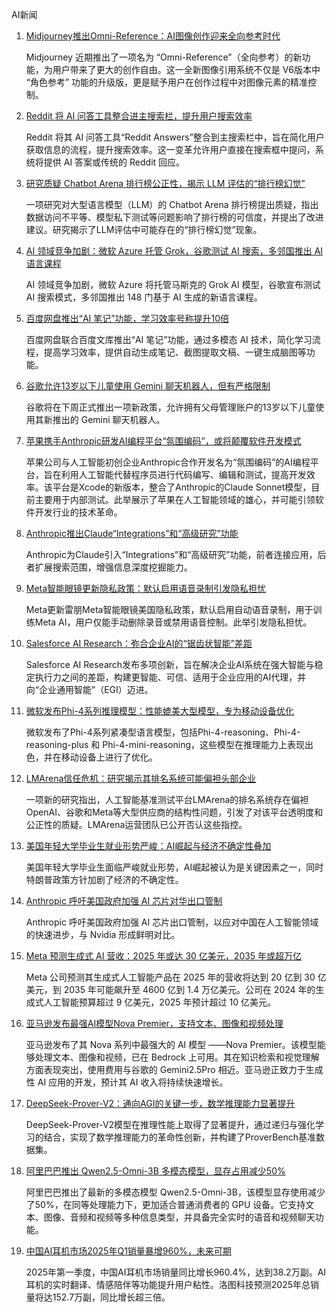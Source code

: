 AI新闻


1. [Midjourney推出Omni-Reference：AI图像创作迎来全向参考时代](https://www.chinaz.com/2025/0503/6388186623141133734357121.shtml)

    Midjourney 近期推出了一项名为 “Omni-Reference”（全向参考）的新功能，为用户带来了更大的创作自由。这一全新图像引用系统不仅是 V6版本中 “角色参考” 功能的升级版，更是赋予用户在创作过程中对图像元素的精准控制。


2. [Reddit 将 AI 问答工具整合进主搜索栏，提升用户搜索效率](https://pic.chinaz.com/picmap/202407250925060737_0.jpg)

    Reddit 将其 AI 问答工具“Reddit Answers”整合到主搜索栏中，旨在简化用户获取信息的流程，提升搜索效率。这一变革允许用户直接在搜索框中提问，系统将提供 AI 答案或传统的 Reddit 回应。


3. [研究质疑 Chatbot Arena 排行榜公正性，揭示 LLM 评估的“排行榜幻觉”](https://www.chinaz.com/2025/0503/638818635500598757.shtml)

    一项研究对大型语言模型（LLM）的 Chatbot Arena 排行榜提出质疑，指出数据访问不平等、模型私下测试等问题影响了排行榜的可信度，并提出了改进建议。研究揭示了LLM评估中可能存在的“排行榜幻觉”现象。


4. [AI 领域竞争加剧：微软 Azure 托管 Grok，谷歌测试 AI 搜索，多邻国推出 AI 语言课程](无)

    AI 领域竞争加剧，微软 Azure 将托管马斯克的 Grok AI 模型，谷歌宣布测试 AI 搜索模式，多邻国推出 148 门基于 AI 生成的新语言课程。


5. [百度网盘推出“AI 笔记”功能，学习效率号称提升10倍](https://pic.chinaz.com/picmap/201903211522577032_6.jpg)

    百度网盘联合百度文库推出“AI 笔记”功能，通过多模态 AI 技术，简化学习流程，提高学习效率，提供自动生成笔记、截图提取文稿、一键生成脑图等功能。


6. [谷歌允许13岁以下儿童使用 Gemini 聊天机器人，但有严格限制](https://pic.chinaz.com/picmap/202312070835429226_0.jpg)

    谷歌将在下周正式推出一项新政策，允许拥有父母管理账户的13岁以下儿童使用其新推出的 Gemini 聊天机器人。


7. [苹果携手Anthropic研发AI编程平台“氛围编码”，或将颠覆软件开发模式](https://www.chinaz.com/2024/0429/1606988.shtml)

    苹果公司与人工智能初创企业Anthropic合作开发名为“氛围编码”的AI编程平台，旨在利用人工智能代替程序员进行代码编写、编辑和测试，提高开发效率。该平台是Xcode的新版本，整合了Anthropic的Claude Sonnet模型，目前主要用于内部测试。此举展示了苹果在人工智能领域的雄心，并可能引领软件开发行业的技术革命。


8. [Anthropic推出Claude“Integrations”和“高级研究”功能](https://www.chinaz.com/2024/0614/1624138.shtml)

    Anthropic为Claude引入“Integrations”和“高级研究”功能，前者连接应用，后者扩展搜索范围，增强信息深度挖掘能力。


9. [Meta智能眼镜更新隐私政策：默认启用语音录制引发隐私担忧](https://www.chinaz.com/2024/0701/1623456.shtml)

    Meta更新雷朋Meta智能眼镜美国隐私政策，默认启用自动语音录制，用于训练Meta AI，用户仅能手动删除录音或禁用语音控制。此举引发隐私担忧。


10. [Salesforce AI Research：弥合企业AI的“锯齿状智能”差距](https://www.chinaz.com/2024/0530/1625118.shtml)

    Salesforce AI Research发布多项创新，旨在解决企业AI系统在强大智能与稳定执行力之间的差距，构建更智能、可信、适用于企业应用的AI代理，并向“企业通用智能”（EGI）迈进。


11. [微软发布Phi-4系列推理模型：性能媲美大型模型，专为移动设备优化](https://www.chinaz.com/2025/0502/1746149.shtml)

    微软发布了Phi-4系列紧凑型语言模型，包括Phi-4-reasoning、Phi-4-reasoning-plus 和 Phi-4-mini-reasoning，这些模型在推理能力上表现出色，并在移动设备上进行了优化。


12. [LMArena信任危机：研究揭示其排名系统可能偏袒头部企业](https://example.com/lmarena-trust-crisis)

    一项新的研究指出，人工智能基准测试平台LMArena的排名系统存在偏袒OpenAI、谷歌和Meta等大型供应商的结构性问题，引发了对该平台透明度和公正性的质疑。LMArena运营团队已公开否认这些指控。


13. [美国年轻大学毕业生就业形势严峻：AI崛起与经济不确定性叠加](https://pic.chinaz.com/picmap/202308091546534429_3.jpg)

    美国年轻大学毕业生面临严峻就业形势，AI崛起被认为是关键因素之一，同时特朗普政策方针加剧了经济的不确定性。


14. [Anthropic 呼吁美国政府加强 AI 芯片对华出口管制](https://www.example.com/anthropic-export-controls)

    Anthropic 呼吁美国政府加强 AI 芯片出口管制，以应对中国在人工智能领域的快速进步，与 Nvidia 形成鲜明对比。


15. [Meta 预测生成式 AI 营收：2025 年或达 30 亿美元，2035 年或超万亿](https://pic.chinaz.com/picmap/202207271436142427_0.jpg)

    Meta 公司预测其生成式人工智能产品在 2025 年的营收将达到 20 亿到 30 亿美元，到 2035 年可能飙升至 4600 亿到 1.4 万亿美元。公司在 2024 年的生成式人工智能预算超过 9 亿美元，2025 年预计超过 10 亿美元。


16. [亚马逊发布最强AI模型Nova Premier，支持文本、图像和视频处理](https://aws.amazon.com/cn/blogs/aws/amazon-nova-premier-our-most-capable-model-for-complex-tasks-and-teacher-for-model-distillation/)

    亚马逊发布了其 Nova 系列中最强大的 AI 模型 ——Nova Premier。该模型能够处理文本、图像和视频，已在 Bedrock 上可用。其在知识检索和视觉理解方面表现突出，使用费用与谷歌的 Gemini2.5Pro 相近。亚马逊正致力于生成性 AI 应用的开发，预计其 AI 收入将持续快速增长。


17. [DeepSeek-Prover-V2：通向AGI的关键一步，数学推理能力显著提升](https://github.com/deepseek-ai/DeepSeek-Prover-V2/tree/main)

    DeepSeek-Prover-V2模型在推理性能上取得了显著提升，通过递归与强化学习的结合，实现了数学推理能力的革命性创新，并构建了ProverBench基准数据集。


18. [阿里巴巴推出 Qwen2.5-Omni-3B 多模态模型，显存占用减少50%](https://github.com/QwenLM/Qwen2.5-Omni)

    阿里巴巴推出了最新的多模态模型 Qwen2.5-Omni-3B，该模型显存使用减少了50%，在同等处理能力下，更加适合普通消费者的 GPU 设备。它支持文本、图像、音频和视频等多种信息类型，并具备完全实时的语音和视频聊天功能。


19. [中国AI耳机市场2025年Q1销量暴增960%，未来可期](https://pic.chinaz.com/picmap/202304231620110544_5.jpg)

    2025年第一季度，中国AI耳机市场销量同比增长960.4%，达到38.2万副。AI耳机的实时翻译、情感陪伴等功能提升用户粘性。洛图科技预测2025年总销量将达152.7万副，同比增长超三倍。


